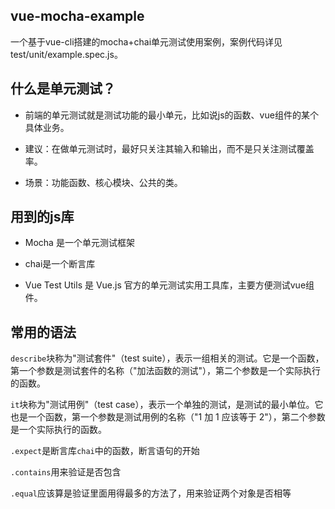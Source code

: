 ## vue-mocha-example
一个基于vue-cli搭建的mocha+chai单元测试使用案例，案例代码详见test/unit/example.spec.js。

## 什么是单元测试？
+ 前端的单元测试就是测试功能的最小单元，比如说js的函数、vue组件的某个具体业务。

+ 建议：在做单元测试时，最好只关注其输入和输出，而不是只关注测试覆盖率。  

+ 场景：功能函数、核心模块、公共的类。

## 用到的js库
+ Mocha 是一个单元测试框架

+ chai是一个断言库

+ Vue Test Utils 是 Vue.js 官方的单元测试实用工具库，主要方便测试vue组件。

## 常用的语法
`describe`块称为"测试套件"（test suite），表示一组相关的测试。它是一个函数，第一个参数是测试套件的名称（"加法函数的测试"），第二个参数是一个实际执行的函数。

`it`块称为"测试用例"（test case），表示一个单独的测试，是测试的最小单位。它也是一个函数，第一个参数是测试用例的名称（"1 加 1 应该等于 2"），第二个参数是一个实际执行的函数。

`.expect`是断言库`chai`中的函数，断言语句的开始

`.contains`用来验证是否包含

`.equal`应该算是验证里面用得最多的方法了，用来验证两个对象是否相等
